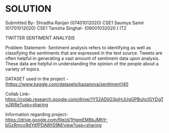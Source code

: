# SOLUTION
Submitted By-
Shradha Ranjan (07401012020) CSE1
Saumya Samir (01701012020) CSE1
Tanisha Singhal- (09001032020 ) IT2

TWITTER SENTIMENT ANALYSIS

Problem Statement- 
Sentiment analysis refers to identifying as well as classifying the sentiments that are expressed in the text source. Tweets are often helpful in generating a vast amount of sentiment data upon analysis. These data are helpful in understanding the opinion of the people about a variety of topics.

DATASET used in the project - [https://www.kaggle.com/datasets/kazanova/sentiment140

Collab Link- https://colab.research.google.com/drive/1Y52ADliG3pjHJUgGPBuhcIGYDgTvJW8e?usp=sharing

Information regarding project- https://drive.google.com/file/d/1HgmEM8bJMhY-bGzRmco9dYdfPDAWtS9M/view?usp=sharing
